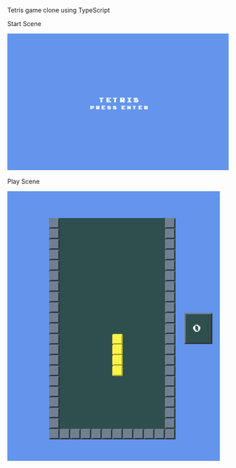 Tetris game clone using TypeScript

Start Scene

![Start Screen](/preview.png "Start Screen")

Play Scene

![Play Screen](/preview2.png "Play Screen")
